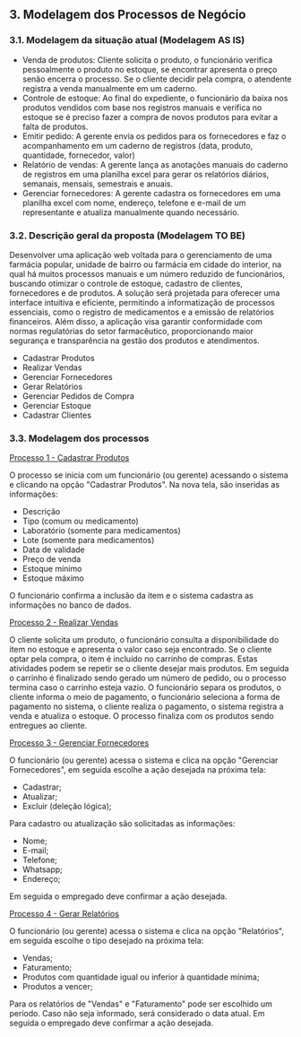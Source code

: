 ## 3. Modelagem dos Processos de Negócio
### 3.1. Modelagem da situação atual (Modelagem AS IS)

* Venda de produtos: Cliente solicita o produto, o funcionário verifica pessoalmente o produto no estoque, se encontrar apresenta o preço senão encerra o processo. Se o cliente decidir pela compra, o atendente registra a venda manualmente em um caderno.
* Controle de estoque: Ao final do expediente, o funcionário da baixa nos produtos vendidos com base nos registros manuais e verifica no estoque se é preciso fazer a compra de novos produtos para evitar a falta de produtos. 
* Emitir pedido: A gerente envia os pedidos para os fornecedores e faz o acompanhamento em um caderno de registros (data, produto, quantidade, fornecedor, valor)
* Relatório de vendas: A gerente lança as anotações manuais do caderno de registros em uma planilha excel para gerar os relatórios diários, semanais, mensais, semestrais e anuais.
* Gerenciar fornecedores: A gerente cadastra os fornecedores em uma planilha excel com nome, endereço, telefone e e-mail de um representante e atualiza manualmente quando necessário.

### 3.2. Descrição geral da proposta (Modelagem TO BE)

Desenvolver uma aplicação web voltada para o gerenciamento de uma farmácia popular, unidade de bairro ou farmácia em cidade do interior, na qual há muitos processos manuais e um número reduzido de funcionários, buscando otimizar o controle de estoque, cadastro de clientes, fornecedores e de produtos. A solução será projetada para oferecer uma interface intuitiva e eficiente, permitindo a informatização de processos essenciais, como o registro de medicamentos e a emissão de relatórios financeiros. Além disso, a aplicação visa garantir conformidade com normas regulatórias do setor farmacêutico, proporcionando maior segurança e transparência na gestão dos produtos e atendimentos.

* Cadastrar Produtos
* Realizar Vendas
* Gerenciar Fornecedores
* Gerar Relatórios
* Gerenciar Pedidos de Compra
* Gerenciar Estoque
* Cadastrar Clientes

### 3.3. Modelagem dos processos

[Processo 1 - Cadastrar Produtos](./processos/cadastrar_produtos.md "Cadastrar Produtos.")

O processo se inicia com um funcionário (ou gerente) acessando o sistema e clicando na opção "Cadastrar Produtos". Na nova tela, são inseridas as informações:
* Descrição
* Tipo (comum ou medicamento)
* Laboratório (somente para medicamentos)
* Lote (somente para medicamentos)
* Data de validade
* Preço de venda
* Estoque mínimo
* Estoque máximo

O funcionário confirma a inclusão da item e o sistema cadastra as informações no banco de dados.

[Processo 2 - Realizar Vendas](./processos/realizar_vendas.md "Realizar Vendas.")

O cliente solicita um produto, o funcionário consulta a disponibilidade do item no estoque e apresenta o valor caso seja encontrado. Se o cliente optar pela compra, o item é incluído no carrinho de compras. Estas atividades podem se repetir se o cliente desejar mais produtos. Em seguida o carrinho é finalizado sendo gerado um número de pedido, ou o processo termina caso o carrinho esteja vazio. O funcionário separa os produtos, o cliente informa o meio de pagamento, o funcionário seleciona a forma de pagamento no sistema, o cliente realiza o pagamento, o sistema registra a venda e atualiza o estoque. O processo finaliza com os produtos sendo entregues ao cliente.

[Processo 3 - Gerenciar Fornecedores](./processos/gerenciar_fornecedores.md "Gerenciar Fornecedores.")

O funcionário (ou gerente) acessa o sistema e clica na opção "Gerenciar Fornecedores", em seguida escolhe a ação desejada na próxima tela:
* Cadastrar;
* Atualizar;
* Excluir (deleção lógica);

Para cadastro ou atualização são solicitadas as informações:
* Nome;
* E-mail;
* Telefone;
* Whatsapp;
* Endereço;

Em seguida o empregado deve confirmar a ação desejada.

[Processo 4 - Gerar Relatórios](./processos/gerar_relatorios.md "Gerar Relatórios.")

O funcionário (ou gerente) acessa o sistema e clica na opção "Relatórios", em seguida escolhe o tipo desejado na próxima tela:
* Vendas;
* Faturamento;
* Produtos com quantidade igual ou inferior à quantidade mínima;
* Produtos a vencer;

Para os relatórios de "Vendas" e "Faturamento" pode ser escolhido um período. Caso não seja informado, será considerado o data atual. Em seguida o empregado deve confirmar a ação desejada.


